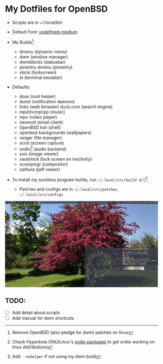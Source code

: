 # My Dotfiles for OpenBSD

- Scripts are in ~/.local/bin
- Default Font: [undefined-medium](https://github.com/andirueckel/undefined-medium)

- My Builds[^1]:
	- dmenu (dynamic menu)
	- dwm (window manager)
	- dwmblocks (statusbar)
	- pinentry-dmenu (pinentry)
	- slock (lockscreen)
	- st (terminal emulator)

- Defaults:
	- doas (root helper)
	- dunst (notification daemon)
	- links (web browser) duck.com (search engine)
	- mpd/ncmpcpp (music)
	- mpv (video player)
	- neomutt (email client)
	- OpenBSD ksh (shell)
	- openbsd-backgrounds (wallpapers)
	- ranger (file manager)
	- scrot (screen capture)
	- sndio[^2] (audio backend)
	- sxiv (image viewer)
	- xautolock (lock screen on inactivity) 
	- xcompmgr (compositor)
	- zathura (pdf viewer)

- To install my suckless program builds, run `~/.local/src/build all`[^3]
	- Patches and configs are in `~/.local/src/patches` `~/.local/src/configs`

![Screenshot](.local/screenshot.png)

## TODO:
- [ ] Add detail about scripts
- [ ] Add manual for dwm shortcuts

[^1]: Remove OpenBSD (also pledge for dwm) patches on linux
[^2]: Check Hyperbola GNU/Linux's [sndio packages](https://www.hyperbola.info/packages/?q=sndio) to get sndio working on linux distributions
[^3]: Add `--nohelper` if not using my dwm build


